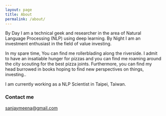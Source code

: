 ```yaml
---
layout: page
title: About
permalink: /about/
---
```



By Day I am a technical geek and researcher in the area of Natural Language Processing (NLP) using deep learning. By Night I am an investment enthusiast in the field of value investing.

In my spare time, You can find me rollerblading along the riverside. I admit to have an insatiable hunger for pizzas and you can find me roaming around the city scouting for the best pizza joints. Furthermore, you can find my head burrowed in books hoping to find new perspectives on things, investing..

I am currently working as a NLP Scientist in  Taipei, Taiwan.



### Contact me

[sanjaymeena@gmail.com](mailto:sanjaymeena@gmail.com)